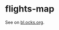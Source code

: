 # flights-map

See on [bl.ocks.org](https://bl.ocks.org/santiagohecar/2f8be5c36ac9a08168b10b5a10a916e4).
